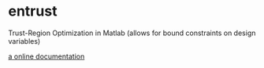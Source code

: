 entrust
=======

Trust-Region Optimization in Matlab (allows for bound constraints on design variables)

[a online documentation](http://jborggaard.github.com/entrust/)
